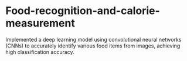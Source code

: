 # Food-recognition-and-calorie-measurement
Implemented a deep learning model using convolutional neural networks (CNNs) to accurately identify various food items from images, achieving high classification accuracy.
